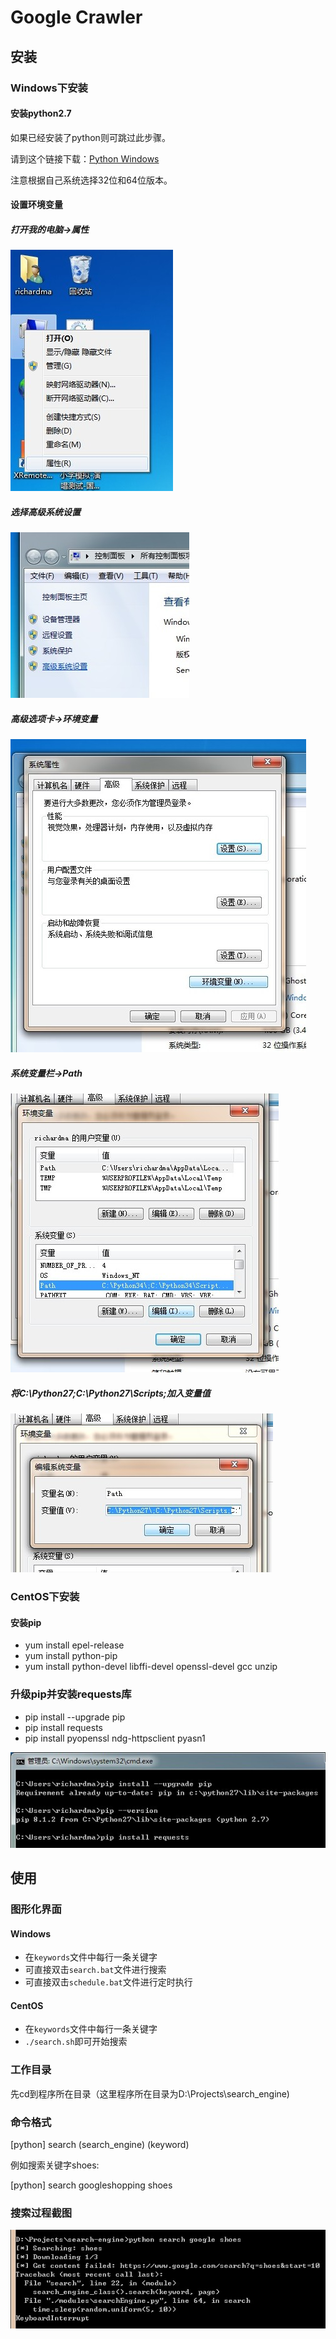 # Google Crawler

## 安装

### Windows下安装

#### 安装python2.7

如果已经安装了python则可跳过此步骤。

请到这个链接下载：[Python Windows](https://www.python.org/downloads/release/python-2711/)

注意根据自己系统选择32位和64位版本。

#### 设置环境变量

##### 打开我的电脑->属性

![打开我的电脑->属性](./images/1.jpg)

##### 选择高级系统设置

![选择高级系统设置](./images/2.jpg)

##### 高级选项卡->环境变量

![高级选项卡->环境变量](./images/3.jpg)

##### 系统变量栏->Path

![系统变量栏->Path](./images/4.jpg)

##### 将C:\Python27\;C:\Python27\Scripts;加入变量值

![将C:\Python27\;C:\Python27\Scripts;加入变量值](./images/5.jpg)

### CentOS下安装

#### 安装pip

* yum install epel-release
* yum install python-pip
* yum install python-devel libffi-devel openssl-devel gcc unzip

### 升级pip并安装requests库

* pip install --upgrade pip
* pip install requests
* pip install pyopenssl ndg-httpsclient pyasn1

![升级pip并安装requests库](./images/pip.jpg)

## 使用

### 图形化界面

#### Windows

* 在`keywords`文件中每行一条关键字
* 可直接双击`search.bat`文件进行搜索
* 可直接双击`schedule.bat`文件进行定时执行

#### CentOS

* 在`keywords`文件中每行一条关键字
* `./search.sh`即可开始搜索

### 工作目录

先cd到程序所在目录（这里程序所在目录为D:\Projects\search_engine\)

### 命令格式

[python] search (search_engine) (keyword)

例如搜索关键字shoes:

[python] search googleshopping shoes

### 搜索过程截图

![搜索过程截图](./images/search.jpg)
